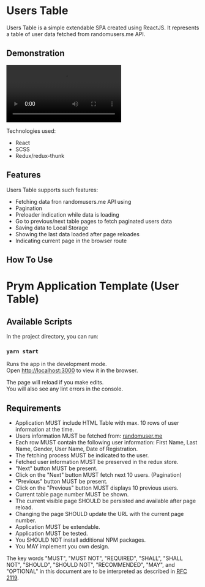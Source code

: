 # Users Table
Users Table is a simple extendable SPA created using ReactJS. It represents a table of user data fetched from randomusers.me API.

## Demonstration
![](my-app/src/preview.mov)

Technologies used:
* React
* SCSS
* Redux/redux-thunk

## Features
Users Table supports such features:
* Fetching data fron randomusers.me API using 
* Pagination
* Preloader indication while data is loading
* Go to previous/next table pages to fetch paginated users data
* Saving data to Local Storage
* Showing the last data loaded after page reloades
* Indicating current page in the browser route

## How To Use

# Prym Application Template (User Table)

## Available Scripts

In the project directory, you can run:

### `yarn start`

Runs the app in the development mode.\
Open [http://localhost:3000](http://localhost:3000) to view it in the browser.

The page will reload if you make edits.\
You will also see any lint errors in the console.

## Requirements
* Application MUST include HTML Table with max. 10 rows of user information at the time.
* Users information MUST be fetched from: [randomuser.me](https://randomuser.me/)
* Each row MUST contain the following user information: First Name, Last Name, Gender, User Name, Date of Registration.
* The fetching process MUST be indicated to the user.
* Fetched user information MUST be preserved in the redux store. 
* "Next" button MUST be present.
* Click on the "Next" button MUST fetch next 10 users. (Pagination)
* "Previous" button MUST be present.
* Click on the "Previous" button MUST displays 10 previous users.
* Current table page number MUST be shown.
* The current visible page SHOULD be persisted and available after page reload.
* Changing the page SHOULD update the URL with the current page number.
* Application MUST be extendable.
* Application MUST be tested.
* You SHOULD NOT install additional NPM packages.
* You MAY implement you own design.

The key words "MUST", "MUST NOT", "REQUIRED", "SHALL", "SHALL
NOT", "SHOULD", "SHOULD NOT", "RECOMMENDED",  "MAY", and
"OPTIONAL" in this document are to be interpreted as described in
[RFC 2119](https://www.ietf.org/rfc/rfc2119.txt).
